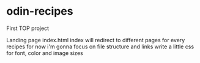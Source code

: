 # odin-recipes
First TOP project

Landing page index.html
index will redirect to different pages for every recipes
for now i'm gonna focus on file structure and links
write a little css for font, color and image sizes